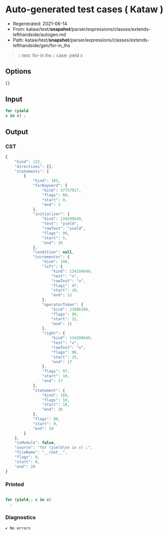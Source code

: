 # Auto-generated test cases ( Kataw )
- Regenerated: 2021-06-14
- From: kataw/test/__snapshot__/parser/expressions/classes/extends-lefthandside/autogen.md
- Path: kataw/test/__snapshot__/parser/expressions/classes/extends-lefthandside/gen/for-in_lhs
> :: test: for-in lhs
> :: case: yield
>          x
## Options

`````js
{}
`````
## Input

`````js
for (yield
x in x) ;
`````
## Output

### CST

```javascript
{
    "kind": 122,
    "directives": [],
    "statements": [
        {
            "kind": 165,
            "forKeyword": {
                "kind": 37757017,
                "flags": 80,
                "start": 0,
                "end": 3
            },
            "initializer": {
                "kind": 134299649,
                "text": "yield",
                "rawText": "yield",
                "flags": 96,
                "start": 5,
                "end": 10
            },
            "condition": null,
            "incrementor": {
                "kind": 198,
                "left": {
                    "kind": 134299649,
                    "text": "x",
                    "rawText": "x",
                    "flags": 97,
                    "start": 10,
                    "end": 12
                },
                "operatorToken": {
                    "kind": 21006388,
                    "flags": 96,
                    "start": 12,
                    "end": 15
                },
                "right": {
                    "kind": 134299649,
                    "text": "x",
                    "rawText": "x",
                    "flags": 96,
                    "start": 15,
                    "end": 17
                },
                "flags": 97,
                "start": 10,
                "end": 17
            },
            "statement": {
                "kind": 168,
                "flags": 16,
                "start": 18,
                "end": 20
            },
            "flags": 80,
            "start": 0,
            "end": 20
        }
    ],
    "isModule": false,
    "source": "for (yield\nx in x) ;",
    "fileName": "__root__",
    "flags": 0,
    "start": 0,
    "end": 20
}
```

### Printed

```javascript

for (yield;; x in x)
  ;

```

### Diagnostics

```javascript
✔ No errors
```

